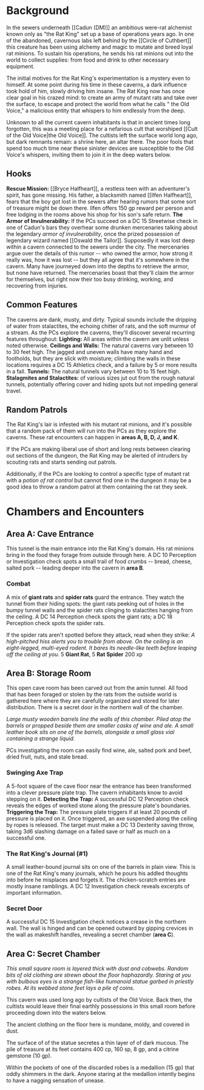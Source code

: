 # Background
In the sewers underneath [[Cadun (DM)]] an ambitious were-rat alchemist known only as "the Rat King" set up a base of operations years ago. In one of the abandoned, cavernous labs left behind by the [[Circle of Cuthbert]] this creature has been using alchemy and magic to mutate and breed loyal rat minions. To sustain his operations, he sends his rat minions out into the world to collect supplies: from food and drink to other necessary equipment. 

The initial motives for the Rat King's experimentation is a mystery even to himself. At some point during his time in these caverns, a dark influence took hold of him, slowly driving him insane. The Rat King now has once clear goal in his crazed mind: to create an army of mutant rats and take over the surface, to escape and protect the world from what he calls " the Old Voice," a malicious entity that whispers to him endlessly from the deep. 

Unknown to all the current cavern inhabitants is that in ancient times long forgotten, this was a meeting place for a nefarious cult that worshiped [[Cult of the Old Voice|the Old Voice]]. The cultists left the surface world long ago, but dark remnants remain: a shrine here, an altar there. The poor fools that spend too much time near these sinister devices are susceptible to the Old Voice's whispers, inviting them to join it in the deep waters below. 

## Hooks
**Rescue Mission:** 
	[[Bryce Halfheart]], a restless teen with an adventurer's spirit, has gone missing. His father, a blacksmith named [[Ilfen Halfheart]], fears that the boy got lost in the sewers after hearing rumors that some sort of treasure might be down there. Ilfen offers 150 gp reward per person and free lodging in the rooms above his shop for his son's safe return. 
**The Armor of Invulnerability:**
	If the PCs succeed on a DC 15 Streetwise check in one of Cadun's bars they overhear some drunken mercenaries talking about the legendary *armor of invulnerability*, once the prized possession of legendary wizard named [[Oswald the Tailor]]. Supposedly it was lost deep within a cavern connected to the sewers under the city. The mercenaries argue over the details of this rumor -- who owned the armor, how strong it really was, how it was lost -- but they all agree that it's somewhere in the cavern. Many have journeyed down into the depths to retrieve the armor, but none have returned. The mercenaries boast that they'll claim the armor for themselves, but right now their too busy drinking, working, and recovering from injuries. 

## Common Features
The caverns are dank, musty, and dirty. Typical sounds include the dripping of water from stalactites, the echoing chitter of rats, and the soft murmur of a stream. As the PCs explore the caverns, they'll discover several recurring features throughout:
	**Lighting:** 
		All areas within the cavern are unlit unless noted otherwise. 
	**Ceilings and Walls:** 
		The natural caverns vary between 10 to 30 feet high. The jagged and uneven walls have many hand and footholds, but they are slick with moisture; climbing the walls in these locations requires a DC 15 Athletics check, and a failure by 5 or more results in a fall. 
	**Tunnels:** 
		The natural tunnels vary between 10 to 15 feet high. 
	**Stalagmites and Stalactites:** 
		of various sizes jut out from the rough natural tunnels, potentially offering cover and hiding spots but not impeding general travel. 

## Random Patrols
The Rat King's lair is infested with his mutant rat minions, and it's possible that a random pack of them will run into the PCs as they explore the caverns. These rat encounters can happen in **areas A, B, D, J, and K**. 

If the PCs are making liberal use of short and long rests between clearing out sections of the dungeon, the Rat King may be alerted of intruders by scouting rats and starts sending out patrols. 

Additionally, if the PCs are looking to control a specific type of mutant rat with a *potion of rat control* but cannot find one in the dungeon it may be a good idea to throw a random patrol at them containing the rat they seek. 

# Chambers and Encounters
## Area A: Cave Entrance
This tunnel is the main entrance into the Rat King's domain. His rat minions bring in the food they forage from outside through here. A DC 10 Perception or Investigation check spots a small trail of food crumbs -- bread, cheese, salted pork -- leading deeper into the cavern in **area B**. 

### Combat
A mix of **giant rats** and **spider rats** guard the entrance. They watch the tunnel from their hiding spots: the giant rats peeking out of holes in the bumpy tunnel walls and the spider rats clinging to stalactites hanging from the ceiling. A DC 14 Perception check spots the giant rats; a DC 18 Perception check spots the spider rats. 

If the spider rats aren't spotted before they attack, read when they strike:
	*A high-pitched hiss alerts you to trouble from above. On the ceiling is an eight-legged, multi-eyed rodent. It bares its needle-like teeth before leaping off the ceiling at you.* 
	5 **Giant Rat**, 5 **Rat Spider** 
		200 xp

## Area B: Storage Room
This open cave room has been carved out from the amin tunnel. All food that has been foraged or stolen by the rats from the outside world is gathered here where they are carefully organized and stored for later distribution. There is a secret door in the northern wall of the chamber. 

*Large musty wooden barrels line the walls of this chamber. Piled atop the barrels or propped beside them are smaller casks of wine and ale. A small leather book sits on one of the barrels, alongside a small glass vial containing a strange liquid.* 

PCs investigating the room can easily find wine, ale, salted pork and beef, dried fruit, nuts, and stale bread. 

### Swinging Axe Trap
A 5-foot square of the cave floor near the entrance has been transformed into a clever pressure plate trap. The cavern inhabitants know to avoid stepping on it. 
**Detecting the Trap:**
	A successful DC 12 Perception check reveals the edges of worked stone along the pressure plate's boundaries. 
**Triggering the Trap:**
	The pressure plate triggers if at least 20 pounds of pressure is placed on it. Once triggered, an axe suspended along the ceiling by ropes is released. The target must make a DC 13 Dexterity saving throw, taking 3d6 slashing damage on a failed save or half as much on a successful one. 

### The Rat King's Journal (#1)
A small leather-bound journal sits on one of the barrels in plain view. This is one of the Rat King's many journals, which he pours his addled thoughts into before he misplaces and forgets it. The chicken-scratch entries are mostly insane ramblings. A DC 12 Investigation check reveals excerpts of important information. 

### Secret Door
A successful DC 15 Investigation check notices a crease in the northern wall. The wall is hinged and can be opened outward by gipping crevices in the wall as makeshift handles, revealing a secret chamber (**area C**). 
## Area C: Secret Chamber
*This small square room is layered thick with dust and cobwebs. Random bits of old clothing are strewn about the floor haphazardly. Staring at you with bulbous eyes is a strange fish-like humanoid statue garbed in priestly robes. At its webbed stone feet lays a pile of coins.*

This cavern was used long ago by cultists of the Old Voice. Back then, the cultists would leave their final earthly possessions in this small room before proceeding down into the waters below. 

The ancient clothing on the floor here is mundane, moldy, and covered in dust. 

The surface of of the statue secretes a thin layer of of dark mucous. The pile of treasure at its feet contains 400 cp, 160 sp, 8 gp, and a citrine gemstone (10 gp). 

Within the pockets of one of the discarded robes is a medallion (15 gp) that oddly shimmers in the dark. Anyone staring at the medallion intently begins to have a nagging sensation of unease. 